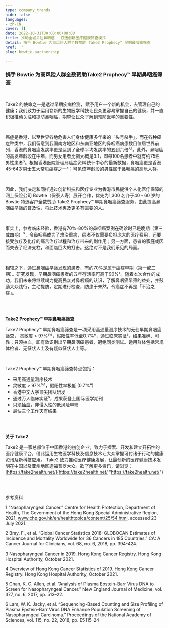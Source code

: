 ```yaml
---
type: company_trends
hide: false
languages:
- zh-CN
cover: []
date: 2022-10-31T00:00:00+08:00
title: 推动全城关注鼻咽癌 　打造创新医疗健康筛查模式
detail: 携手 Bowtie 为高风险人群全数赞助 Take2 Prophecy™ 早期鼻咽癌筛查
href: ''
slug: bowtie-partnership

---
```

### **携手 Bowtie 为高风险人群**全数赞助**Take2 Prophecy™ 早期鼻咽癌筛查**

<br/>

Take2 的使命之一是透过早期疾病检测，赋予用户一个新的机会，去管理自己的健康；我们致力于运用崭新的生物医学科技让民众更容易掌握自己的健康，并一直积极推动关注和提防鼻咽癌，期望让民众了解到预防医学的重要性。

<br/>

癌症是香港、以至世界各地危害人们身体健康多年来的「头号杀手」，而在各种癌症种类中，我们留意到我国南方地区和东南亚地区的鼻咽癌病患数目位居世界前列，香港的鼻咽癌发病率更是达到了全球平均发病率的五到六倍¹˒²。此外，鼻咽癌的高发年龄段在中年，而男女患者比例大概是3:1，即每100名患者中就有约75名男性患者³。根据香港医院管理局癌症资料统计中心的最新数据，鼻咽癌更是香港45-64岁男士五大常见癌症之一⁴；可见该年龄段的男性属于鼻咽癌的高危人群。

<br/>

因此，我们决定和同样通过创新科技和医疗专业为香港市民提供个人化医疗保障的网上保险公司 Bowtie（保泰人寿）展开合作，优先为1,300 名介于40 - 60 岁的 Bowtie 特选客户全数赞助 Take2 Prophecy™ 早期鼻咽癌筛查服务，由此提高鼻咽癌早筛的普及性，将此技术惠及更多有需要的人。

<br/>

事实上，参考临床经验，香港有70%-80%的鼻咽癌案例在确诊时已是晚期（第三或四期）³，令鼻咽癌成为了难治重病，患者不仅需要负担庞大的医疗费用，还要接受放疗及化疗的痛苦治疗过程和治疗带来的副作用；另一方面，患者的家庭或因而失去了经济支柱，和面临巨大的打击。这绝对不是我们乐见的局面。

<br/>

相较之下，通过鼻咽癌早筛发现的患者，有约70%是属于癌症早期（第一或二期）。研究发现，早期鼻咽癌患者的五年存活率可高于90%⁵。随着本次合作的成功，我们未来将继续竭力提高民众对鼻咽癌的认识，了解鼻咽癌早筛的益处，并鼓励大众践行，主动提防，定期进行检查，防患于未然，令癌症不再是「不治之症」。

<br/>

<br/>

**Take2 Prophecy™ 早期鼻咽癌筛查**

Take2 Prophecy™ 早期鼻咽癌筛查是一项采用高通量测序技术的无创早期鼻咽癌筛查， 灵敏度 > 97%⁵˒⁶，假阳性率低至0.7%⁶，通过临床实证⁵，结果准确、可靠；只须抽血，即有效识别出早期鼻咽癌患者，冠绝同类测试。适用群体包括常规体检者、无征状人士及有疑似征状人士等。

<br/>

Take2 Prophecy™ 早期鼻咽癌筛查特点包括：

* 采用高通量测序技术
* 灵敏度 > 97%⁵˒⁶，假阳性率极低 (0.7%⁶)
* 香港中文大学顶尖团队研发
* 通过万人临床实证⁵，成果获登上国际医学期刊
* 只须抽血，非侵入性的低风险早筛
* 最快三个工作天有结果

<br/>

<br/>

**关于 Take2**

Take2 是一家总部位于中国香港的初创企业，致力于探索、开发和建立开拓性的医疗健康平台，借此运用生物医学科技及信息技术让大众掌握可付诸于行动的健康资讯及新科技应用。 Take2 致力推动医疗健康发展，让最创新的医疗健康技术发明在中国以及亚州地区造福普罗大众。欲了解更多资讯，请浏览：[https://take2health.net/](https://take2health.net/ "https://take2health.net/")

<br/>

<br/>

参考资料

1 “Nasopharyngeal Cancer.” Centre for Health Protection, Department of Health, The Government of the Hong Kong Special Administrative Region, 2021, www.chp.gov.hk/en/healthtopics/content/25/54.html, accessed 23 July 2021.

2 Bray, F., et al. “Global Cancer Statistics 2018: GLOBOCAN Estimates of Incidence and Mortality Worldwide for 36 Cancers in 185 Countries.” CA: A Cancer Journal for Clinicians, vol. 68, no. 6, 2018, pp. 394-424.

3 Nasopharyngeal Cancer in 2019. Hong Kong Cancer Registry. Hong Kong Hospital Authority, October 2021.

4 Overview of Hong Kong Cancer Statistics of 2019. Hong Kong Cancer Registry. Hong Kong Hospital Authority, October 2021.

5 Chan, K. C. Allen, et al. “Analysis of Plasma Epstein–Barr Virus DNA to Screen for Nasopharyngeal Cancer.” New England Journal of Medicine, vol. 377, no. 6, 2017, pp. 513–22.

6 Lam, W. K. Jacky, et al. “Sequencing-Based Counting and Size Profiling of Plasma Epstein–Barr Virus DNA Enhance Population Screening of Nasopharyngeal Carcinoma.” Proceedings of the National Academy of Sciences, vol. 115, no. 22, 2018, pp. E5115–24